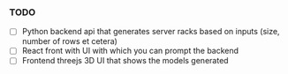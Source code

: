 ### TODO
- [ ] Python backend api that generates server racks based on inputs (size, number of rows et cetera)
- [ ] React front with UI with which you can prompt the backend
- [ ] Frontend threejs 3D UI that shows the models generated
